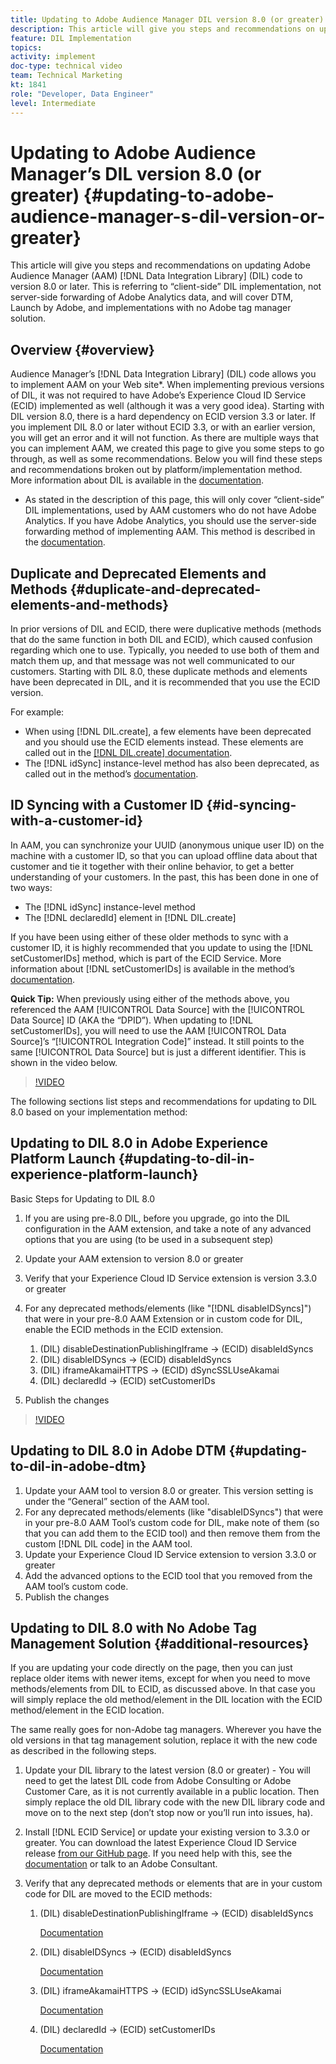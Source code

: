 ```yaml
---
title: Updating to Adobe Audience Manager DIL version 8.0 (or greater)
description: This article will give you steps and recommendations on updating Adobe Audience Manager (AAM) Data Integration Library (DIL) code to version 8.0 or later. This is referring to “client-side” DIL implementation, not server-side forwarding of Adobe Analytics data, and will cover DTM, Launch by Adobe, and implementations with no Adobe tag manager solution.
feature: DIL Implementation
topics: 
activity: implement
doc-type: technical video
team: Technical Marketing
kt: 1841
role: "Developer, Data Engineer"
level: Intermediate
---
```


# Updating to Adobe Audience Manager’s DIL version 8.0 (or greater) {#updating-to-adobe-audience-manager-s-dil-version-or-greater}

This article will give you steps and recommendations on updating Adobe Audience Manager (AAM) [!DNL Data Integration Library] (DIL) code to version 8.0 or later. This is referring to “client-side” DIL implementation, not server-side forwarding of Adobe Analytics data, and will cover DTM, Launch by Adobe, and implementations with no Adobe tag manager solution.

## Overview {#overview}

Audience Manager’s [!DNL Data Integration Library] (DIL) code allows you to implement AAM on your Web site*. When implementing previous versions of DIL, it was not required to have Adobe’s Experience Cloud ID Service (ECID) implemented as well (although it was a very good idea). Starting with DIL version 8.0, there is a hard dependency on ECID version 3.3 or later. If you implement DIL 8.0 or later without ECID 3.3, or with an earlier version, you will get an error and it will not function. As there are multiple ways that you can implement AAM, we created this page to give you some steps to go through, as well as some recommendations. Below you will find these steps and recommendations broken out by platform/implementation method. More information about DIL is available in the [documentation](https://marketing.adobe.com/resources/help/en_US/aam/c_dil.html).

* As stated in the description of this page, this will only cover “client-side” DIL implementations, used by AAM customers who do not have Adobe Analytics. If you have Adobe Analytics, you should use the server-side forwarding method of implementing AAM. This method is described in the [documentation](https://marketing.adobe.com/resources/help/en_US/reference/ssf.html).

## Duplicate and Deprecated Elements and Methods {#duplicate-and-deprecated-elements-and-methods}

In prior versions of DIL and ECID, there were duplicative methods (methods that do the same function in both DIL and ECID), which caused confusion regarding which one to use. Typically, you needed to use both of them and match them up, and that message was not well communicated to our customers. Starting with DIL 8.0, these duplicate methods and elements have been deprecated in DIL, and it is recommended that you use the ECID version.

For example:

* When using [!DNL DIL.create], a few elements have been deprecated and you should use the ECID elements instead. These elements are called out in the [[!DNL DIL.create] documentation](https://marketing.adobe.com/resources/help/en_US/aam/r_dil_create.html).
* The [!DNL idSync] instance-level method has also been deprecated, as called out in the method’s [documentation](https://marketing.adobe.com/resources/help/en_US/aam/r_dil_idsync.html).

## ID Syncing with a Customer ID {#id-syncing-with-a-customer-id}

In AAM, you can synchronize your UUID (anonymous unique user ID) on the machine with a customer ID, so that you can upload offline data about that customer and tie it together with their online behavior, to get a better understanding of your customers. In the past, this has been done in one of two ways:

* The [!DNL idSync] instance-level method
* The [!DNL declaredId] element in [!DNL DIL.create]

If you have been using either of these older methods to sync with a customer ID, it is highly recommended that you update to using the [!DNL setCustomerIDs] method, which is part of the ECID Service. More information about [!DNL setCustomerIDs] is available in the method’s [documentation](https://marketing.adobe.com/resources/help/en_US/mcvid/mcvid_setcustomerids.html).

**Quick Tip:** When previously using either of the methods above, you referenced the AAM [!UICONTROL Data Source] with the [!UICONTROL Data Source] ID (AKA the “DPID”). When updating to [!DNL setCustomerIDs], you will need to use the AAM [!UICONTROL Data Source]’s “[!UICONTROL Integration Code]” instead. It still points to the same [!UICONTROL Data Source] but is just a different identifier. This is shown in the video below.

>[!VIDEO](https://video.tv.adobe.com/v/23873/?quality=12)

The following sections list steps and recommendations for updating to DIL 8.0 based on your implementation method:

## Updating to DIL 8.0 in Adobe Experience Platform Launch {#updating-to-dil-in-experience-platform-launch}

Basic Steps for Updating to DIL 8.0

1. If you are using pre-8.0 DIL, before you upgrade, go into the DIL configuration in the AAM extension, and take a note of any advanced options that you are using (to be used in a subsequent step)
1. Update your AAM extension to version 8.0 or greater
1. Verify that your Experience Cloud ID Service extension is version 3.3.0 or greater
1. For any deprecated methods/elements (like "[!DNL disableIDSyncs]") that were in your pre-8.0 AAM Extension or in custom code for DIL, enable the ECID methods in the ECID extension.

    1. (DIL) disableDestinationPublishingIframe -&gt; (ECID) disableIdSyncs
    1. (DIL) disableIDSyncs -&gt; (ECID) disableIdSyncs
    1. (DIL) iframeAkamaiHTTPS -&gt; (ECID) dSyncSSLUseAkamai
    1. (DIL) declaredId -&gt; (ECID) setCustomerIDs

1. Publish the changes

>[!VIDEO](https://video.tv.adobe.com/v/23874/?quality=12)

## Updating to DIL 8.0 in Adobe DTM {#updating-to-dil-in-adobe-dtm}

1. Update your AAM tool to version 8.0 or greater. This version setting is under the “General” section of the AAM tool.
1. For any deprecated methods/elements (like "disableIDSyncs") that were in your pre-8.0 AAM Tool’s custom code for DIL, make note of them (so that you can add them to the ECID tool) and then remove them from the custom [!DNL DIL code] in the AAM tool.
1. Update your Experience Cloud ID Service extension to version 3.3.0 or greater
1. Add the advanced options to the ECID tool that you removed from the AAM tool’s custom code.
1. Publish the changes

## Updating to DIL 8.0 with No Adobe Tag Management Solution {#additional-resources}

If you are updating your code directly on the page, then you can just replace older items with newer items, except for when you need to move methods/elements from DIL to ECID, as discussed above. In that case you will simply replace the old method/element in the DIL location with the ECID method/element in the ECID location.

The same really goes for non-Adobe tag managers. Wherever you have the old versions in that tag management solution, replace it with the new code as described in the following steps.

1. Update your DIL library to the latest version (8.0 or greater) - You will need to get the latest DIL code from Adobe Consulting or Adobe Customer Care, as it is not currently available in a public location. Then simply replace the old DIL library code with the new DIL library code and move on to the next step (don’t stop now or you’ll run into issues, ha).
1. Install [!DNL ECID Service] or update your existing version to 3.3.0 or greater. You can download the latest Experience Cloud ID Service release [from our GitHub page](https://github.com/Adobe-Marketing-Cloud/id-service/releases). If you need help with this, see the [documentation](https://marketing.adobe.com/resources/help/en_US/mcvid/) or talk to an Adobe Consultant.

1. Verify that any deprecated methods or elements that are in your custom code for DIL are moved to the ECID methods:

    1. (DIL) disableDestinationPublishingIframe -&gt; (ECID) disableIdSyncs

        [Documentation](https://marketing.adobe.com/resources/help/en_US/mcvid/mcvid-disableidsync.html)

    1. (DIL) disableIDSyncs -&gt; (ECID) disableIdSyncs

        [Documentation](https://marketing.adobe.com/resources/help/en_US/mcvid/mcvid-disableidsync.html)

    1. (DIL) iframeAkamaiHTTPS -&gt; (ECID) idSyncSSLUseAkamai

        [Documentation](https://marketing.adobe.com/resources/help/en_US/aam/r_dil_create.html)

    1. (DIL) declaredId -&gt; (ECID) setCustomerIDs

        [Documentation](https://marketing.adobe.com/resources/help/en_US/mcvid/mcvid_setcustomerids.html)
